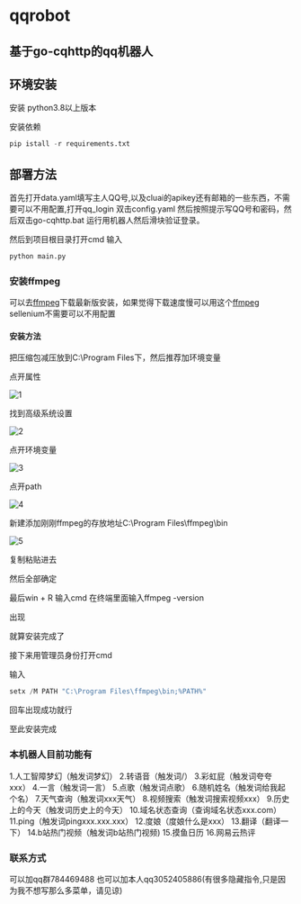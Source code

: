 # qqrobot
## 基于go-cqhttp的qq机器人

## 环境安装

安装 python3.8以上版本

安装依赖

~~~python
pip istall -r requirements.txt
~~~



## 部署方法


首先打开data.yaml填写主人QQ号,以及cluai的apikey还有邮箱的一些东西，不需要可以不用配置,打开qq_login 双击config.yaml 然后按照提示写QQ号和密码，然后双击go-cqhttp.bat 运行用机器人然后滑块验证登录。

然后到项目根目录打开cmd 输入

~~~cmd
python main.py
~~~

### 安装ffmpeg

可以去[ffmpeg](https://ffmpeg.org/download.html)下载最新版安装，如果觉得下载速度慢可以用这个[ffmpeg](https://pan.baidu.com/s/1fjNt_ETij787CtEQvXi9PA?pwd=02uw )
sellenium不需要可以不用配置

#### 安装方法

把压缩包减压放到C:\Program Files下，然后推荐加环境变量

点开属性

![1](https://github.com/luoguixin/qqrobot/blob/main/img/1.png)

找到高级系统设置

![2](https://github.com/luoguixin/qqrobot/blob/main/img/2.png)

点开环境变量

![3](https://github.com/luoguixin/qqrobot/blob/main/img/3.png)

点开path

![4](https://github.com/luoguixin/qqrobot/blob/main/img/4.png)

新建添加刚刚ffmpeg的存放地址C:\Program Files\ffmpeg\bin

![5](https://github.com/luoguixin/qqrobot/blob/main/img/5.png)

复制粘贴进去

然后全部确定

最后win + R 输入cmd  在终端里面输入ffmpeg -version

出现

就算安装完成了

接下来用管理员身份打开cmd

输入

~~~python
setx /M PATH "C:\Program Files\ffmpeg\bin;%PATH%"
~~~

回车出现成功就行

至此安装完成

### 本机器人目前功能有


1.人工智障梦幻（触发词梦幻）
2.转语音（触发词/）
3.彩虹屁（触发词夸夸xxx）
4.一言（触发词一言）
5.点歌（触发词点歌）
6.随机姓名（触发词给我起个名）
7.天气查询（触发词xxx天气）
8.视频搜索（触发词搜索视频xxx）
9.历史上的今天（触发词历史上的今天）
10.域名状态查询（查询域名状态xxx.com）
11.ping（触发词pingxxx.xxx.xxx）
12.度娘（度娘什么是xxx）
13.翻译（翻译一下）
14.b站热门视频（触发词b站热门视频)
15.摸鱼日历
16.网易云热评

### 联系方式

可以加qq群784469488
也可以加本人qq3052405886(有很多隐藏指令,只是因为我不想写那么多菜单，请见谅)
